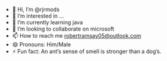 - 👋 Hi, I’m @rjrmods
- 👀 I’m interested in ...
- 🌱 I’m currently learning java
- 💞️ I’m looking to collaborate on microsoft
- 📫 How to reach me robertramsay05@outlook.com
- 😄 Pronouns: Him/Male
- ⚡ Fun fact: An ant’s sense of smell is stronger than a dog’s.

<!---
rjrmods/rjrmods is a ✨ special ✨ repository because its `README.md` (this file) appears on your GitHub profile.
You can click the Preview link to take a look at your changes.
--->
